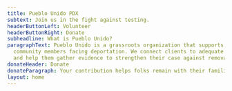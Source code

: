 ```yaml
---
title: Pueblo Unido PDX
subtext: Join us in the fight against testing.
headerButtonLeft: Volunteer
headerButtonRight: Donate
subheadline: What is Pueblo Unido?
paragraphText: Pueblo Unido is a grassroots organization that supports East County
  community members facing deportation. We connect clients to adequate legal representation
  and help them gather evidence to strengthen their case against removal.
donateHeader: Donate
donateParagraph: Your contribution helps folks remain with their families.
layout: home
---
```


